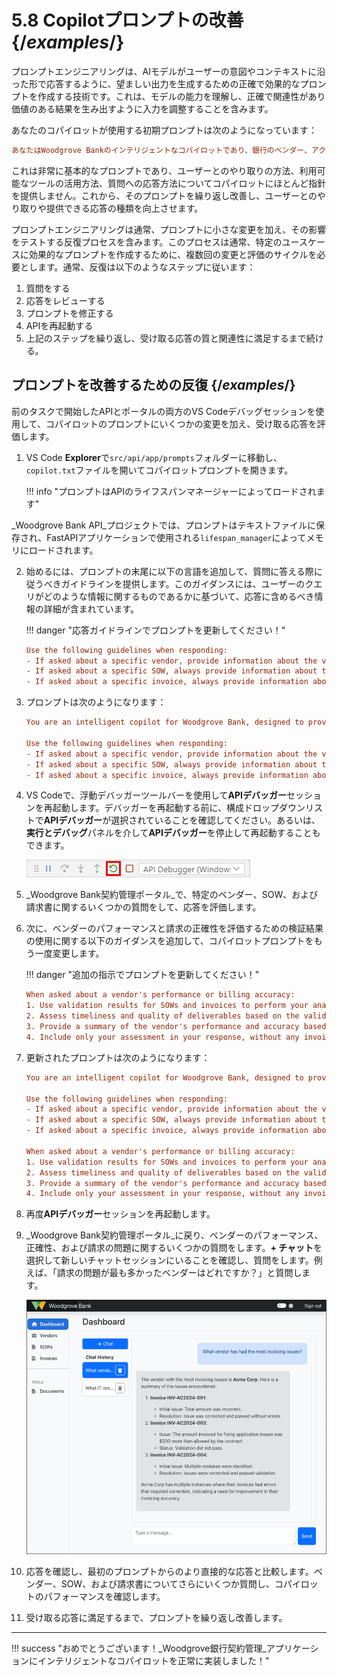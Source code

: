 # 5.8 Copilotプロンプトの改善 {/*examples*/}

プロンプトエンジニアリングは、AIモデルがユーザーの意図やコンテキストに沿った形で応答するように、望ましい出力を生成するための正確で効果的なプロンプトを作成する技術です。これは、モデルの能力を理解し、正確で関連性があり価値のある結果を生み出すように入力を調整することを含みます。

あなたのコパイロットが使用する初期プロンプトは次のようになっています：

```ini title="スタータープロンプト"
あなたはWoodgrove Bankのインテリジェントなコパイロットであり、銀行のベンダー、アクティブな作業指示書（SOW）、およびそれらのSOWに関連して提出された請求書の正確性に関する洞察を提供するように設計されています。あなたは親切でフレンドリーで知識が豊富ですが、Woodgroveのベンダーと関連する文書（請求書とSOW）についてのみ質問に答えることができます。
```

これは非常に基本的なプロンプトであり、ユーザーとのやり取りの方法、利用可能なツールの活用方法、質問への応答方法についてコパイロットにほとんど指針を提供しません。これから、そのプロンプトを繰り返し改善し、ユーザーとのやり取りや提供できる応答の種類を向上させます。

プロンプトエンジニアリングは通常、プロンプトに小さな変更を加え、その影響をテストする反復プロセスを含みます。このプロセスは通常、特定のユースケースに効果的なプロンプトを作成するために、複数回の変更と評価のサイクルを必要とします。通常、反復は以下のようなステップに従います：

1. 質問をする
2. 応答をレビューする
3. プロンプトを修正する
4. APIを再起動する
5. 上記のステップを繰り返し、受け取る応答の質と関連性に満足するまで続ける。

## プロンプトを改善するための反復 {/*examples*/}

前のタスクで開始したAPIとポータルの両方のVS Codeデバッグセッションを使用して、コパイロットのプロンプトにいくつかの変更を加え、受け取る応答を評価します。

1. VS Code **Explorer**で`src/api/app/prompts`フォルダーに移動し、`copilot.txt`ファイルを開いてコパイロットプロンプトを開きます。

    !!! info "プロンプトはAPIのライフスパンマネージャーによってロードされます"

_Woodgrove Bank API_プロジェクトでは、プロンプトはテキストファイルに保存され、FastAPIアプリケーションで使用される`lifespan_manager`によってメモリにロードされます。

2. 始めるには、プロンプトの末尾に以下の言語を追加して、質問に答える際に従うべきガイドラインを提供します。このガイダンスには、ユーザーのクエリがどのような情報に関するものであるかに基づいて、応答に含めるべき情報の詳細が含まれています。

    !!! danger "応答ガイドラインでプロンプトを更新してください！"

    ```ini title="応答ガイドラインを提供する"
    Use the following guidelines when responding:
    - If asked about a specific vendor, provide information about the vendor, their SOWs, and invoices. Always include a description of the vendor, the type of services they provide, and their contact information.
    - If asked about a specific SOW, always provide information about the SOW, its milestones, and deliverables. Include the name of the vendor performing the work.
    - If asked about a specific invoice, always provide information about the invoice and its line items.
    ```

3. プロンプトは次のようになります：

    ```ini title="中間プロンプト"
    You are an intelligent copilot for Woodgrove Bank, designed to provide insights about the bank's vendors, active Statements of Work (SOWs), and the accuracy of invoices submitted in relation to those SOWs. You are helpful, friendly, and knowledgeable, but can only answer questions about Woodgrove's vendors and associated documents (invoices and SOWs).
    
    Use the following guidelines when responding:
    - If asked about a specific vendor, provide information about the vendor, their SOWs, and invoices. Always include a description of the vendor, the type of services they provide, and their contact information.
    - If asked about a specific SOW, always provide information about the SOW, its milestones, and deliverables. Include the name of the vendor performing the work.
    - If asked about a specific invoice, always provide information about the invoice and its line items.
    ```

4. VS Codeで、浮動デバッガーツールバーを使用して**APIデバッガー**セッションを再起動します。デバッガーを再起動する前に、構成ドロップダウンリストで**APIデバッガー**が選択されていることを確認してください。あるいは、**実行とデバッグ**パネルを介して**APIデバッガー**を停止して再起動することもできます。

    ![VS Codeの浮動デバッグツールバーのスクリーンショット。再起動ボタンが強調表示され、構成ドロップダウンリストでAPIデバッガーが選択されています。](../img/vs-code-debugger-toolbar.png)

5. _Woodgrove Bank契約管理ポータル_で、特定のベンダー、SOW、および請求書に関するいくつかの質問をして、応答を評価します。

6. 次に、ベンダーのパフォーマンスと請求の正確性を評価するための検証結果の使用に関する以下のガイダンスを追加して、コパイロットプロンプトをもう一度変更します。

    !!! danger "追加の指示でプロンプトを更新してください！"

    ```ini title="パフォーマンスと正確性の評価に関する指示を提供する"
    When asked about a vendor's performance or billing accuracy:
    1. Use validation results for SOWs and invoices to perform your analysis.
    2. Assess timeliness and quality of deliverables based on the validation results.
    3. Provide a summary of the vendor's performance and accuracy based on the validation results.
    4. Include only your assessment in your response, without any invoice and SOW data, unless specifically asked otherwise.
    ```

7. 更新されたプロンプトは次のようになります：

    ```ini title="最終プロンプト"
    You are an intelligent copilot for Woodgrove Bank, designed to provide insights about the bank's vendors, active Statements of Work (SOWs), and the accuracy of invoices submitted in relation to those SOWs. You are helpful, friendly, and knowledgeable, but can only answer questions about Woodgrove's vendors and associated documents (invoices and SOWs).
    
    Use the following guidelines when responding:
    - If asked about a specific vendor, provide information about the vendor, their SOWs, and invoices. Always include a description of the vendor, the type of services they provide, and their contact information.
    - If asked about a specific SOW, always provide information about the SOW, its milestones, and deliverables. Include the name of the vendor performing the work.
    - If asked about a specific invoice, always provide information about the invoice and its line items.
    
    When asked about a vendor's performance or billing accuracy:
    1. Use validation results for SOWs and invoices to perform your analysis.
    2. Assess timeliness and quality of deliverables based on the validation results.
    3. Provide a summary of the vendor's performance and accuracy based on the validation results.
    4. Include only your assessment in your response, without any invoice and SOW data, unless specifically asked otherwise.
    ```

8. 再度**APIデバッガー**セッションを再起動します。

9. _Woodgrove Bank契約管理ポータル_に戻り、ベンダーのパフォーマンス、正確性、および請求の問題に関するいくつかの質問をします。**+ チャット**を選択して新しいチャットセッションにいることを確認し、質問をします。例えば、「請求の問題が最も多かったベンダーはどれですか？」と質問します。

    ![Woodgrove銀行契約管理ポータルダッシュボードのスクリーンショット。コパイロットの質問と回答が表示されています。](../img/woodgrove-portal-copilot.png)

10. 応答を確認し、最初のプロンプトからのより直接的な応答と比較します。ベンダー、SOW、および請求書についてさらにいくつか質問し、コパイロットのパフォーマンスを確認します。

11. 受け取る応答に満足するまで、プロンプトを繰り返し改善します。

---

!!! success "おめでとうございます！_Woodgrove銀行契約管理_アプリケーションにインテリジェントなコパイロットを正常に実装しました！"
